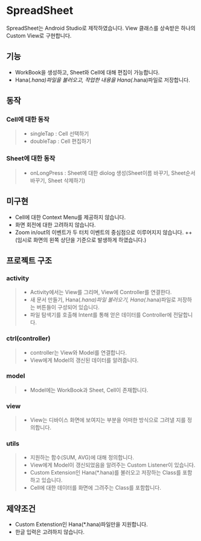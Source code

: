 # SpreadSheet
SpreadSheet는 Android Studio로 제작하였습니다.
View 클래스를 상속받은 하나의 Custom View로 구현합니다.

## 기능

+ WorkBook을 생성하고, Sheet와 Cell에 대해 편집이 가능합니다.
+ Hana(*.hana)파일을 불러오고, 작업한 내용을 Hana(*.hana)파일로 저장합니다.

## 동작

### Cell에 대한 동작
>+ singleTap : Cell 선택하기
>+ doubleTap : Cell 편집하기

### Sheet에 대한 동작
>+ onLongPress : Sheet에 대한 diolog 생성(Sheet이름 바꾸기, Sheet순서 바꾸기, Sheet 삭제하기)


## 미구현

+ Cell에 대한 Context Menu를 제공하지 않습니다.
+ 화면 회전에 대한 고려하지 않습니다.
+ Zoom in/out의 이벤트가 두 터치 이벤트의 중심점으로 이루어지지 않습니다. 
++(임시로 화면의 왼쪽 상단을 기준으로 발생하게 하였습니다.)

## 프로젝트 구조

### activity
>+ Activity에서는 View를 그리며, View에 Controller를 연결한다.
>+ 새 문서 만들기, Hana(*.hana)파일 불러오기, Hana(*.hana)파일로 저장하는 버튼들이 구성되어 있습니다.
>+ 파일 탐색기를 호출해 Intent를 통해 얻은 데이터를 Controller에 전달합니다. 

### ctrl(controller)
>+ controller는 View와 Model를 연결합니다.
>+ View에게 Model의 갱신된 데이터를 알려줍니다.

### model
>+ Model에는 WorkBook과 Sheet, Cell이 존재합니다.

### view
>+ View는 디바이스 화면에 보여지는 부분을 어떠한 방식으로 그려낼 지를 정의합니다.

### utils
>+ 지원하는 함수(SUM, AVG)에 대해 정의합니다. 
>+ View에게 Model이 갱신되었음을 알려주는 Custom Listener이 있습니다.
>+ Custom Extension인 Hana(*.hana)를 불러오고 저장하는 Class를 포함하고 있습니다.
>+ Cell에 대한 데이터를 화면에 그려주는 Class를 포함합니다. 

## 제약조건
+ Custom Extenstion인 Hana(*.hana)파일만을 지원합니다.
+ 한글 입력은 고려하지 않습니다.
